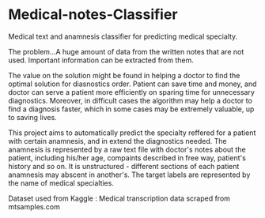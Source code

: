 # Medical-notes-Classifier
Medical text and anamnesis classifier for predicting medical specialty.

The problem...A huge amount of data from the written notes that are not used. Important information can be extracted from them.

The value on the solution might be found in helping a doctor to find the optimal solution for diasnostics order. 
Patient can save time and money, and doctor can serve a patient more efficiently on sparing time for unnecessary diagnostics. 
Moreover, in difficult cases the algorithm may help a doctor to find a diagnosis faster, which in some cases may be extremely valuable, up to saving lives.

This project aims to automatically predict the specialty reffered for a patient with certain anamnesis, and in extend the diagnostics needed.
The anamnesis is represented by a raw text file with doctor's notes about the patient, including his/her age, compaints described in free way, patient's history and so on. It is unstructured - different sections of each patient anamnesis may abscent in another's.
The target labels are represented by the name of medical specialties.

Dataset used from Kaggle : Medical transcription data 
scraped from mtsamples.com
